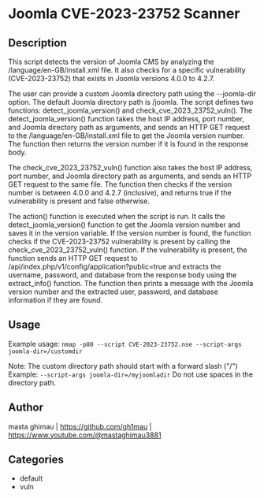 # Joomla CVE-2023-23752 Scanner

## Description

This script detects the version of Joomla CMS by analyzing the /language/en-GB/install.xml file. It also checks for a specific vulnerability (CVE-2023-23752) that exists in Joomla versions 4.0.0 to 4.2.7.

The user can provide a custom Joomla directory path using the --joomla-dir option. The default Joomla directory path is /joomla. The script defines two functions: detect_joomla_version() and check_cve_2023_23752_vuln(). The detect_joomla_version() function takes the host IP address, port number, and Joomla directory path as arguments, and sends an HTTP GET request to the /language/en-GB/install.xml file to get the Joomla version number. The function then returns the version number if it is found in the response body.

The check_cve_2023_23752_vuln() function also takes the host IP address, port number, and Joomla directory path as arguments, and sends an HTTP GET request to the same file. The function then checks if the version number is between 4.0.0 and 4.2.7 (inclusive), and returns true if the vulnerability is present and false otherwise.

The action() function is executed when the script is run. It calls the detect_joomla_version() function to get the Joomla version number and saves it in the version variable. If the version number is found, the function checks if the CVE-2023-23752 vulnerability is present by calling the check_cve_2023_23752_vuln() function. If the vulnerability is present, the function sends an HTTP GET request to /api/index.php/v1/config/application?public=true and extracts the username, password, and database from the response body using the extract_info() function. The function then prints a message with the Joomla version number and the extracted user, password, and database information if they are found.


## Usage

Example usage: `nmap -p80 --script CVE-2023-23752.nse --script-args joomla-dir=/customdir`

Note: The custom directory path should start with a forward slash ("/")
Example: `--script-args joomla-dir=/myjoomladir`
Do not use spaces in the directory path.

## Author

masta ghimau | https://github.com/gh1mau | https://www.youtube.com/@mastaghimau3881

## Categories

- default
- vuln



